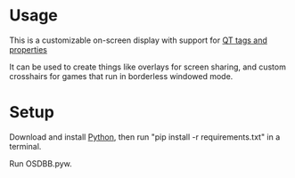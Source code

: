 # Usage
This is a customizable on-screen display with support for [QT tags and properties](https://doc.qt.io/qt-5/richtext-html-subset.html)

It can be used to create things like overlays for screen sharing, and custom crosshairs for games that run in borderless windowed mode.

# Setup
Download and install [Python](https://www.python.org/downloads/), then run "pip install -r requirements.txt" in a terminal.

Run OSDBB.pyw.
